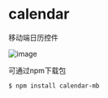 # calendar
移动端日历控件

![image](https://cloud.githubusercontent.com/assets/6860287/14552856/6b77670c-0314-11e6-959b-cb6079b6c149.png)

可通过npm下载包
```
$ npm install calendar-mb
```
